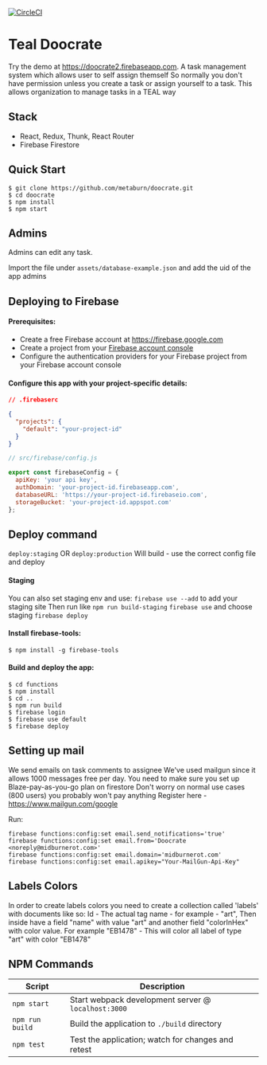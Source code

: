 [![CircleCI](https://circleci.com/gh/r-park/todo-react-redux.svg?style=shield&circle-token=6caf8c493bd66544717ff9a47ae01d8be036e53c)](https://circleci.com/gh/r-park/todo-react-redux)


# Teal Doocrate
Try the demo at https://doocrate2.firebaseapp.com.
A task management system which allows user to self assign themself
So normally you don't have permission unless you create a task or
assign yourself to a task.
This allows organization to manage tasks in a TEAL way

## Stack

- React, Redux, Thunk, React Router
- Firebase Firestore

Quick Start
-----------

```shell
$ git clone https://github.com/metaburn/doocrate.git
$ cd doocrate
$ npm install
$ npm start
```

Admins
-----
Admins can edit any task.

Import the file under
`assets/database-example.json`
and add the uid of the app admins

## Deploying to Firebase
#### Prerequisites:
- Create a free Firebase account at https://firebase.google.com
- Create a project from your [Firebase account console](https://console.firebase.google.com)
- Configure the authentication providers for your Firebase project from your Firebase account console

#### Configure this app with your project-specific details:
```json
// .firebaserc

{
  "projects": {
    "default": "your-project-id"
  }
}
```

```javascript
// src/firebase/config.js

export const firebaseConfig = {
  apiKey: 'your api key',
  authDomain: 'your-project-id.firebaseapp.com',
  databaseURL: 'https://your-project-id.firebaseio.com',
  storageBucket: 'your-project-id.appspot.com'
};
```

## Deploy command
`deploy:staging`
OR 
`deploy:production`
Will build - use the correct config file and deploy

#### Staging
You can also set staging env and use:
`firebase use --add` to add your staging site
Then run like
`npm run build-staging`
`firebase use` and choose staging
`firebase deploy`

#### Install firebase-tools:
```shell
$ npm install -g firebase-tools
```

#### Build and deploy the app:
```shell
$ cd functions
$ npm install
$ cd ..
$ npm run build
$ firebase login
$ firebase use default
$ firebase deploy
```

## Setting up mail
We send emails on task comments to assignee
We've used mailgun since it allows 1000 messages free per day.
You need to make sure you set up Blaze-pay-as-you-go plan on firestore
Don't worry on normal use cases (800 users) you probably won't pay anything
Register here - https://www.mailgun.com/google

Run:
```
firebase functions:config:set email.send_notifications='true'
firebase functions:config:set email.from='Doocrate <noreply@midburnerot.com>'
firebase functions:config:set email.domain='midburnerot.com'
firebase functions:config:set email.apikey="Your-MailGun-Api-Key"
```

## Labels Colors
In order to create labels colors you need to create a collection called 'labels' with documents like so:
Id - The actual tag name - for example - "art", Then inside have a field "name" with value "art" and another field "colorInHex" with color value. For example "EB1478" - This will color all label of type "art" with color "EB1478"

## NPM Commands

|Script|Description|
|---|---|
|`npm start`|Start webpack development server @ `localhost:3000`|
|`npm run build`|Build the application to `./build` directory|
|`npm test`|Test the application; watch for changes and retest|
